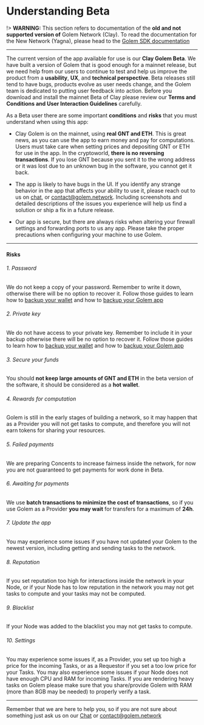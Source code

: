 # Understanding Beta

!> **WARNING:** This section refers to documentation of the **old and not supported version of** Golem Network (Clay). To read the documentation for the New Network (Yagna), please head to the [Golem SDK documentation](https://handbook.golem.network)


---


The current version of the app available for use is our **Clay Golem Beta**. We have built a
version of Golem that is good enough for a mainnet release, but we need help from our
users to continue to test and help us improve the product from a  **usability**, **UX**, and **technical
perspective**. Beta releases still tend to have bugs, products evolve as user needs change,
and the Golem team is dedicated to putting user feedback into action. Before you download
and install the mainnet Beta of Clay please review our **Terms and Conditions and User
Interaction Guidelines** carefully.

As a Beta user there are some important **conditions** and **risks** that you must understand
when using this app:

* Clay Golem is on the mainnet, using **real GNT and ETH**. This is great news, as
you can use the app to earn money and pay for computations. Users must take care
when setting prices and depositing GNT or ETH for use in the app. In the
cryptoworld, **there is no reversing transactions**. If you lose GNT because you sent it
to the wrong address or it was lost due to an unknown bug in the software, you
cannot get it back.

* The app is likely to have bugs in the UI. If you identify any strange behavior in the
app that affects your ability to use it, please reach out to us on [chat](https://chat.golem.network),
or contact@golem.network. Including screenshots and detailed descriptions of the
issues you experience will help us find a solution or ship a fix in a future release.

* Our app is secure, but there are always risks when altering your firewall settings and
forwarding ports to us any app. Please take the proper precautions when configuring
your machine to use Golem.

---

#### Risks

###### 1. Password
We do not keep a copy of your password. Remember to write it down, otherwise there will be no option to recover it. Follow those guides to learn how to [backup your wallet](Products/Clay-Beta/Usage?id=backing-up-your-golem-wallet) and how to [backup your Golem app](Products/Clay-Beta/Usage?id=backing-up-your-golem-app)

###### 2. Private key
We do not have access to your private key. Remember to include it in your backup otherwise there will be no option to recover it. Follow those guides to learn how to [backup your wallet](Products/Clay-Beta/Usage?id=backing-up-your-golem-wallet)  and how to [backup your Golem app](Products/Clay-Beta/Usage?id=backing-up-your-golem-app)

###### 3. Secure your funds
You should **not keep large amounts of GNT and ETH** in the beta version of the software, it should be considered as a **hot wallet**.

###### 4. Rewards for computation
Golem is still in the early stages of building a network, so it may happen that as a Provider you will not get tasks to compute, and therefore you will not earn tokens for sharing your resources.

###### 5. Failed payments
We are preparing Concents to increase fairness inside the network, for now you are not guaranteed to get payments for work done in Beta.

###### 6. Awaiting for payments
We use **batch transactions to minimize the cost of transactions**, so if you use Golem as a Provider **you may wait** for transfers for a maximum of **24h**.

###### 7. Update the app
You may experience some issues if you have not updated your Golem to the newest version, including getting and sending tasks to the network.

###### 8. Reputation
If you set reputation too high for interactions inside the network in your Node, or if your Node has to low reputation in the network you may not get tasks to compute and your tasks may not be computed.

###### 9. Blacklist
If your Node was added to the blacklist you may not get tasks to compute.

###### 10. Settings
You may experience some issues if, as a Provider, you set up too high a price for the incoming Tasks, or as a Requestor if you set a too low price for your Tasks.
You may also experience some issues if your Node does not have enough CPU and RAM for incoming Tasks.
If you are rendering heavy tasks on Golem please make sure that you share/provide Golem with RAM (more than 8GB may be needed) to properly verify a task.

---

Remember that we are here to help you, so if you are not sure about something just ask us on our [Chat](https://chat.golem.network) or contact@golem.network
